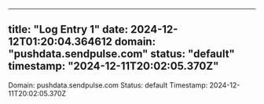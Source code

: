 
---
title: "Log Entry 1"
date: 2024-12-12T01:20:04.364612
domain: "pushdata.sendpulse.com"
status: "default"
timestamp: "2024-12-11T20:02:05.370Z"
---

Domain: pushdata.sendpulse.com
Status: default
Timestamp: 2024-12-11T20:02:05.370Z
